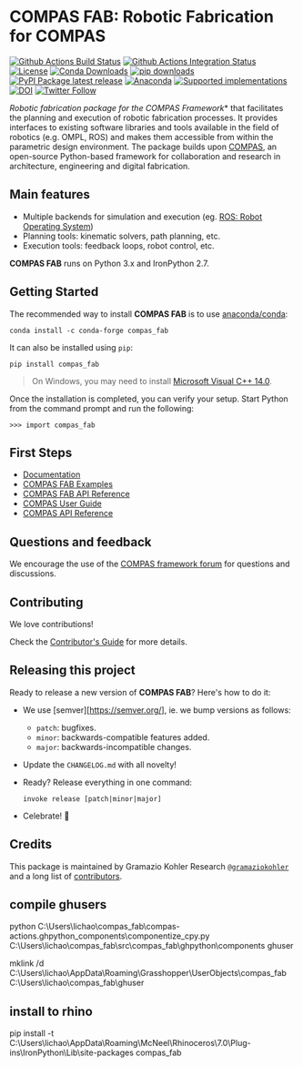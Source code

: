 # COMPAS FAB: Robotic Fabrication for COMPAS

[![Github Actions Build Status](https://github.com/compas-dev/compas_fab/workflows/build/badge.svg)](https://github.com/compas-dev/compas_fab/actions)
[![Github Actions Integration Status](https://github.com/compas-dev/compas_fab/workflows/integration/badge.svg)](https://github.com/compas-dev/compas_fab/actions)
[![License](https://img.shields.io/github/license/compas-dev/compas_fab.svg)](https://pypi.python.org/pypi/compas_fab)
[![Conda Downloads](https://img.shields.io/conda/dn/conda-forge/compas_fab)](https://anaconda.org/conda-forge/compas_fab)
[![pip downloads](https://img.shields.io/pypi/dm/compas_fab)](https://pypi.python.org/project/compas_fab)
[![PyPI Package latest release](https://img.shields.io/pypi/v/compas_fab.svg)](https://pypi.python.org/pypi/compas_fab)
[![Anaconda](https://img.shields.io/conda/vn/conda-forge/compas_fab.svg)](https://anaconda.org/conda-forge/compas_fab)
[![Supported implementations](https://img.shields.io/pypi/implementation/compas_fab.svg)](https://pypi.python.org/pypi/compas_fab)
[![DOI](https://zenodo.org/badge/107952684.svg)](https://zenodo.org/badge/latestdoi/107952684)
[![Twitter Follow](https://img.shields.io/twitter/follow/compas_dev?style=social)](https://twitter.com/compas_dev)

*Robotic fabrication package for the COMPAS Framework** that facilitates the
planning and execution of robotic fabrication processes. It provides interfaces
to existing software libraries and tools available in the field of robotics
(e.g. OMPL, ROS) and makes them accessible from within the parametric design
environment. The package builds upon [COMPAS](https://compas.dev/),
an open-source Python-based framework for collaboration and research in
architecture, engineering and digital fabrication.


## Main features

* Multiple backends for simulation and execution (eg. [ROS: Robot Operating System](https://ros.org))
* Planning tools: kinematic solvers, path planning, etc.
* Execution tools: feedback loops, robot control, etc.

**COMPAS FAB** runs on Python 3.x and IronPython 2.7.


## Getting Started

The recommended way to install **COMPAS FAB** is to use [anaconda/conda](https://conda.io/docs/):

    conda install -c conda-forge compas_fab

It can also be installed using `pip`:

    pip install compas_fab


> On Windows, you may need to install [Microsoft Visual C++ 14.0](https://www.scivision.co/python-windows-visual-c++-14-required/).


Once the installation is completed, you can verify your setup.
Start Python from the command prompt and run the following:

    >>> import compas_fab


## First Steps

* [Documentation](https://compas.dev/compas_fab/latest/)
* [COMPAS FAB Examples](https://compas.dev/compas_fab/latest/examples.html)
* [COMPAS FAB API Reference](https://compas.dev/compas_fab/latest/api.html)
* [COMPAS User Guide](https://compas.dev/compas/latest/userguide)
* [COMPAS API Reference](https://compas.dev/compas/latest/api)


## Questions and feedback

We encourage the use of the [COMPAS framework forum](https://forum.compas-framework.org/)
for questions and discussions.


## Contributing

We love contributions!

Check the [Contributor's Guide](https://github.com/compas-dev/compas_fab/blob/main/CONTRIBUTING.rst)
for more details.


## Releasing this project

Ready to release a new version of **COMPAS FAB**? Here's how to do it:

* We use [semver][https://semver.org/], ie. we bump versions as follows:

  * `patch`: bugfixes.
  * `minor`: backwards-compatible features added.
  * `major`: backwards-incompatible changes.

* Update the `CHANGELOG.md` with all novelty!
* Ready? Release everything in one command:

      invoke release [patch|minor|major]

* Celebrate! 💃

## Credits

This package is maintained by Gramazio Kohler Research [`@gramaziokohler`](https://github.com/gramaziokohler)
and a long list of [contributors](https://github.com/compas-dev/compas_fab/blob/main/AUTHORS.rst).

## compile ghusers
python C:\Users\lichao\compas_fab\compas-actions.ghpython_components\componentize_cpy.py C:\Users\lichao\compas_fab\src\compas_fab\ghpython\components ghuser

mklink /d C:\Users\lichao\AppData\Roaming\Grasshopper\UserObjects\compas_fab C:\Users\lichao\compas_fab\ghuser

## install to rhino
 pip install -t C:\Users\lichao\AppData\Roaming\McNeel\Rhinoceros\7.0\Plug-ins\IronPython\Lib\site-packages compas_fab